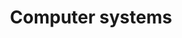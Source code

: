 ---
title: Computer systems
longTitle: 'Computer systems'
tags:
- gccommon
french:
- "[[Systeme informatique]]"
usedFor:
- "[[Computer operating systems]]"
relatedTerm:
- "[[Computers]]"
- "[[Computer networks]]"
---